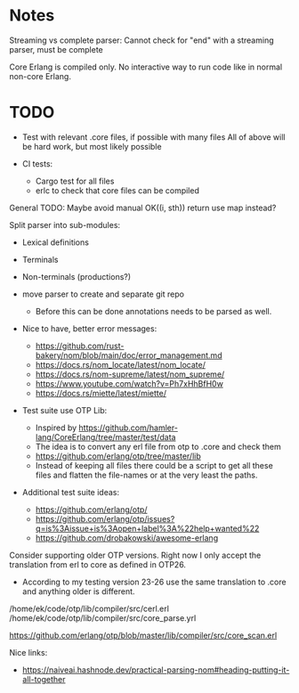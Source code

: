 # Notes

Streaming vs complete parser: Cannot check for "end" with a streaming parser, must be complete

Core Erlang is compiled only. No interactive way to run code like in normal non-core Erlang.

# TODO

- Test with relevant .core files, if possible with many files
All of above will be hard work, but most likely possible

- CI tests:
  - Cargo test for all files
  - erlc to check that core files can be compiled

General TODO: Maybe avoid manual OK((i, sth)) return use map instead?

Split parser into sub-modules:
- Lexical definitions
- Terminals
- Non-terminals (productions?)

- move parser to create and separate git repo
  - Before this can be done annotations needs to be parsed as well.

- Nice to have, better error messages:
  - https://github.com/rust-bakery/nom/blob/main/doc/error_management.md
  - https://docs.rs/nom_locate/latest/nom_locate/
  - https://docs.rs/nom-supreme/latest/nom_supreme/
  - https://www.youtube.com/watch?v=Ph7xHhBfH0w
  - https://docs.rs/miette/latest/miette/

- Test suite use OTP Lib:
  - Inspired by https://github.com/hamler-lang/CoreErlang/tree/master/test/data
  - The idea is to convert any erl file from otp to .core and check them
  - https://github.com/erlang/otp/tree/master/lib
  - Instead of keeping all files there could be a script to get all these files and flatten the file-names or at the very least the paths.

- Additional test suite ideas:
  - https://github.com/erlang/otp/
  - https://github.com/erlang/otp/issues?q=is%3Aissue+is%3Aopen+label%3A%22help+wanted%22
  - https://github.com/drobakowski/awesome-erlang

Consider supporting older OTP versions. Right now I only accept the translation from erl to core as defined in OTP26. 
- According to my testing version 23-26 use the same translation to .core and anything older is different.

/home/ek/code/otp/lib/compiler/src/cerl.erl
/home/ek/code/otp/lib/compiler/src/core_parse.yrl

https://github.com/erlang/otp/blob/master/lib/compiler/src/core_scan.erl

Nice links:
- https://naiveai.hashnode.dev/practical-parsing-nom#heading-putting-it-all-together
